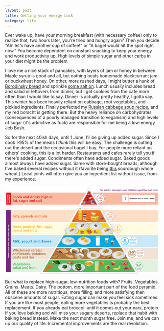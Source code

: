 ```yaml
---
layout: post
title: Getting your energy back
category: life
---
```


Ever wake up, have your morning breakfast (with necessary coffee) only to realize that, two hours later, you're tired and hungry again? Then you decide "Ah! let's have another cup of coffee!" or "A bagel would hit the spot right now." You become dependent on constant snacking to keep your energy and work productivity up. High levels of simple sugar and other carbs in your diet might be the problem.

I love me a nice stack of pancakes, with layers of jam or honey in between. Maple syrup is good and all, but nothing beats homemade blackcurrant jam or buckwheat honey. On other, more rushed days, I might butter a hunk of [Borodinsky bread](https://eatalready.com/2014/02/18/baking-memories-all-rye-borodinsky-bread/) and sprinkle [some salt on](https://en.wikipedia.org/wiki/Bread_and_salt). Lunch usually includes bread and salad or leftovers from dinner, but I get cookies from the cafe more often than I would like to say. Dinner is actually pretty healthy, I gotta say. This winter has been heavily reliant on cabbage, root vegetables, and pickled ingredients. Finally perfected my [Russian cabbage soup recipe](http://richardfulop.me/cooking/2017/04/05/%D0%A9%D0%B8.html), and my red borscht is getting there. But the heavy reliance on carbohydrates (consequences of a poorly managed transition to veganism) and high levels of sugar (it's addictive as fuck) are responsible for me being a low-energy Jeb Bush.

So for the next 40ish days, until 1 June, I'll be giving up added sugar. Since I cook >95% of the meals I *think* this will be easy. The challenge is cutting out the desert and the occasional bagel I buy. For people more reliant on others' cooking, this is a lot harder. Restaurants and cafes rarely tell you if there's added sugar. Condiments often have added sugar. Baked goods almost always have added sugar. Same with store-bought breads, although I've baked several recipes without it (favorite being [this](http://www.kingarthurflour.com/recipes/whole-wheat-sourdough-bread-recipe) sourdough whole wheat.) Local joints will often give you an ingredient list without issue, from my experience.

![European Union food pyramid](../assets/euFoodPyramid.gif "Eat more good stuff")


But what to replace high-sugar, low-nutrition foods with? Fruits. Vegetables. Grains. Meats. Dairy. The bottom, more important part of the food pyramid. All of these are more nutritious, more filling, and more satisfying than obscene amounts of sugar. Eating sugar can make you feel sick sometimes. If you are like most people, eating more vegetables is probably the best replacement. If you already eat broccoli until it comes out your ears, protein. If you love baking and will miss your sugary deserts, replace that habit with baking bread instead. Make the next month sugar free. Join me, and we can up our quality of life. Incremental improvements are the real revolution.
